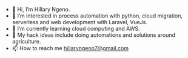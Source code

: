 - 👋 Hi, I’m Hillary Ngeno.
- 👀 I’m interested in process automation with python, cloud migration, serverless and web development with Laravel, VueJs.
- 🌱 I’m currently learning cloud computing and AWS.
- 🤖 My hack ideas include doing automations and solutions around agriculture.
- 📫 How to reach me hillaryngeno7@gmail.com

<!---
ngeno7/ngeno7 is a ✨ special ✨ repository because its `README.md` (this file) appears on your GitHub profile.
You can click the Preview link to take a look at your changes.
--->
